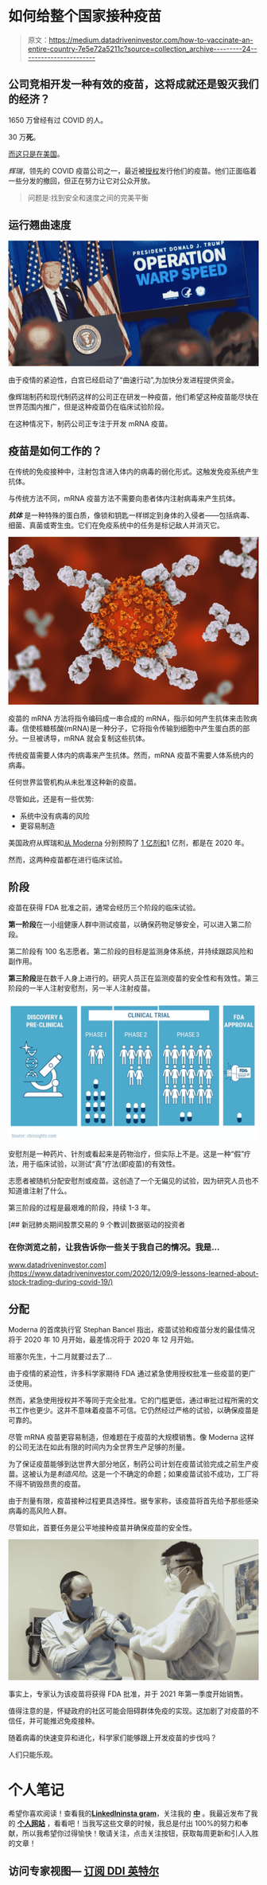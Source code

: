 # 如何给整个国家接种疫苗

> 原文：<https://medium.datadriveninvestor.com/how-to-vaccinate-an-entire-country-7e5e72a5211c?source=collection_archive---------24----------------------->

## 公司竞相开发一种有效的疫苗，这将成就还是毁灭我们的经济？

1650 万曾经有过 COVID 的人。

30 万**死**。

[而这只是在美国](https://www.nytimes.com/interactive/2020/us/coronavirus-us-cases.html)。

*辉瑞*，领先的 COVID 疫苗公司之一，最近被[授权](https://www.cnn.com/2020/12/21/europe/pfizer-biontech-covid-19-vaccine-eu-authorization-intl/index.html)发行他们的疫苗。他们正面临着一些分发的撤回，但正在努力让它对公众开放。

> 问题是:找到安全和速度之间的完美平衡

## 运行翘曲速度

![](img/8c664a87b057f7746731695de9abdbbd.png)

由于疫情的紧迫性，白宫已经启动了“曲速行动”,为加快分发进程提供资金。

像辉瑞制药和现代制药这样的公司正在研发一种疫苗，他们希望这种疫苗能尽快在世界范围内推广，但是这种疫苗仍在临床试验阶段。

在这种情况下，制药公司正专注于开发 mRNA 疫苗。

## 疫苗是如何工作的？

在传统的免疫接种中，注射包含进入体内的病毒的弱化形式。这触发免疫系统产生抗体。

与传统方法不同，mRNA 疫苗方法不需要向患者体内注射病毒来产生抗体。

***抗体*** 是一种特殊的蛋白质，像锁和钥匙一样绑定到身体的入侵者——包括病毒、细菌、真菌或寄生虫。它们在免疫系统中的任务是标记敌人并消灭它。

![](img/43433bdf8eb9e90188f000d7d3119933.png)

疫苗的 mRNA 方法将指令编码成一串合成的 mRNA，指示如何产生抗体来击败病毒。信使核糖核酸(mRNA)是一种分子，它将指令传输到细胞中产生蛋白质的部分。一旦被诱导，mRNA 就会复制这些抗体。

传统疫苗需要人体内的病毒来产生抗体。然而，mRNA 疫苗不需要人体系统内的病毒。

任何世界监管机构从未批准这种新的疫苗。

尽管如此，还是有一些优势:

*   系统中没有病毒的风险
*   更容易制造

美国政府从辉瑞和[从 Moderna](https://www.cnbc.com/2020/08/11/trump-says-us-has-reached-deal-with-moderna-for-100-million-doses-of-coronavirus-vaccine.html) 分别预购了 [1 亿剂和](https://www.cnbc.com/2020/07/22/us-government-taps-pfizer-to-produce-millions-of-doses-of-coronavirus-vaccine.html)1 亿剂，都是在 2020 年。

然而，这两种疫苗都在进行临床试验。

## 阶段

疫苗在获得 FDA 批准之前，通常会经历三个阶段的临床试验。

**第一阶段**在一小组健康人群中测试疫苗，以确保药物足够安全，可以进入第二阶段。

第二阶段有 100 名志愿者。第二阶段的目标是监测身体系统，并持续跟踪风险和副作用。

**第三阶段**是在数千人身上进行的。研究人员正在监测疫苗的安全性和有效性。第三阶段的一半人注射安慰剂，另一半人注射疫苗。

![](img/795cb81e7792c63b035195614e2b06c6.png)

安慰剂是一种药片、针剂或看起来是药物治疗，但实际上不是。这是一种“假”疗法，用于临床试验，以测试“真”疗法(即疫苗)的有效性。

志愿者被随机分配安慰剂或疫苗。这创造了一个无偏见的试验，因为研究人员也不知道谁注射了什么。

第三阶段的过程是最艰难的阶段，持续 1-3 年。

[](https://www.datadriveninvestor.com/2020/12/09/9-lessons-learned-about-stock-trading-during-covid-19/) [## 新冠肺炎期间股票交易的 9 个教训|数据驱动的投资者

### 在你浏览之前，让我告诉你一些关于我自己的情况。我是…

www.datadriveninvestor.com](https://www.datadriveninvestor.com/2020/12/09/9-lessons-learned-about-stock-trading-during-covid-19/) 

## 分配

Moderna 的首席执行官 Stephan Bancel 指出，疫苗试验和疫苗分发的最佳情况将于 2020 年 10 月开始，最差情况将于 2020 年 12 月开始。

班塞尔先生，十二月就要过去了…

由于疫情的紧迫性，许多科学家期待 FDA 通过紧急使用授权批准一些疫苗的更广泛使用。

然而，紧急使用授权并不等同于完全批准。它的门槛更低，通过审批过程所需的文书工作也更少。这并不意味着疫苗不可信。它仍然经过严格的试验，以确保疫苗是可靠的。

尽管 mRNA 疫苗更容易制造，但难题在于疫苗的大规模销售。像 Moderna 这样的公司无法在如此有限的时间内为全世界生产足够的剂量。

为了保证疫苗能够到达世界大部分地区，制药公司计划在疫苗试验完成之前生产疫苗。这被认为是*制造风险*。这是一个不确定的命题；如果疫苗试验不成功，工厂将不得不销毁昂贵的疫苗。

由于剂量有限，疫苗接种过程更具选择性。据专家称，该疫苗将首先给予那些感染病毒的高风险人群。

尽管如此，首要任务是公平地接种疫苗并确保疫苗的安全性。

![](img/1880ad90a10bfa3ac129dea07207f739.png)

事实上，专家认为该疫苗将获得 FDA 批准，并于 2021 年第一季度开始销售。

值得注意的是，怀疑政府的社区可能会阻碍群体免疫的实现。这加剧了对疫苗的不信任，并可能推迟免疫接种。

随着病毒的快速变异和进化，科学家们能够跟上开发疫苗的步伐吗？

人们只能乐观。

# 个人笔记

希望你喜欢阅读！查看我的[**LinkedIn**](https://www.linkedin.com/in/fatimah-hussain/)[**insta gram**](https://www.instagram.com/fxtimxhh/?hl=en)，关注我的 [**中**](/@fatimahandhussain) 。我最近发布了我的 [**个人网站**](https://fatimahhussain.com) ，看看吧！当我写这些文章的时候，我总是付出 100%的努力和奉献，所以我希望你过得愉快！敬请关注，点击关注按钮，获取每周更新和引人入胜的文章！

## 访问专家视图— [订阅 DDI 英特尔](https://datadriveninvestor.com/ddi-intel)